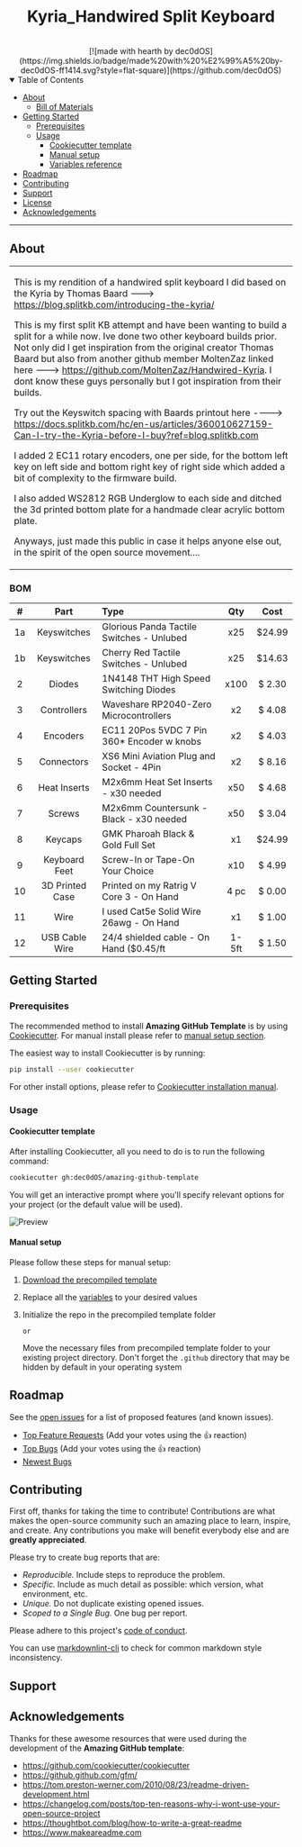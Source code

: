 <h1 align="center">Kyria_Handwired Split Keyboard</h1>

<div align="center">
<br />
[![made with hearth by dec0dOS](https://img.shields.io/badge/made%20with%20%E2%99%A5%20by-dec0dOS-ff1414.svg?style=flat-square)](https://github.com/dec0dOS)

</div>

<details open="open">
<summary>Table of Contents</summary>

- [About](#about)
  - [Bill of Materials](#built-with)
- [Getting Started](#getting-started)
  - [Prerequisites](#prerequisites)
  - [Usage](#usage)
    - [Cookiecutter template](#cookiecutter-template)
    - [Manual setup](#manual-setup)
    - [Variables reference](#variables-reference)
- [Roadmap](#roadmap)
- [Contributing](#contributing)
- [Support](#support)
- [License](#license)
- [Acknowledgements](#acknowledgements)

</details>

---

## About

<table>
<tr>
<td>

This is my rendition of a handwired split keyboard I did based on the Kyria by Thomas Baard ---> https://blog.splitkb.com/introducing-the-kyria/

This is my first split KB attempt and have been wanting to build a split for a while now. Ive done two other keyboard builds prior. Not only did I get inspiration from the original creator Thomas Baard but also from another github member MoltenZaz linked here ---> https://github.com/MoltenZaz/Handwired-Kyria. I dont know these guys personally but I got inspiration from their builds.

Try out the Keyswitch spacing with Baards printout here ----> https://docs.splitkb.com/hc/en-us/articles/360010627159-Can-I-try-the-Kyria-before-I-buy?ref=blog.splitkb.com

I added 2 EC11 rotary encoders, one per side, for the bottom left key on left side and bottom right key of right side which added a bit of complexity to the firmware build.

I also added WS2812 RGB Underglow to each side and ditched the 3d printed bottom plate for a handmade clear acrylic bottom plate.

Anyways, just made this public in case it helps anyone else out, in the spirit of the open source movement....

</td>
</tr>
</table>

### BOM
| # | Part | Type | Qty | Cost |
|:-:|:-----------:|:------------------------------------------|:----:|:------:|
| 1a| Keyswitches | Glorious Panda Tactile Switches - Unlubed |  x25 | $24.99 |
| 1b| Keyswitches | Cherry Red Tactile Switches - Unlubed     |  x25 | $14.63 |
| 2 |   Diodes    | 1N4148 THT High Speed Switching Diodes    | x100 | $ 2.30 |
| 3 | Controllers | Waveshare RP2040-Zero Microcontrollers    | x2   | $ 4.08 |
| 4 | Encoders    | EC11 20Pos 5VDC 7 Pin 360* Encoder w knobs| x2   | $ 4.03 |
| 5 | Connectors  | XS6 Mini Aviation Plug and Socket - 4Pin  | x2   | $ 8.16 |
| 6 | Heat Inserts| M2x6mm Heat Set Inserts - x30 needed      | x50  | $ 4.68 |
| 7 | Screws      | M2x6mm Countersunk - Black - x30 needed   | x50  | $ 3.04 |
| 8 | Keycaps     | GMK Pharoah Black & Gold Full Set         | x1   | $24.99 |
| 9 | Keyboard Feet| Screw-In or Tape-On Your Choice          | x10  | $ 4.99 |
| 10| 3D Printed Case | Printed on my Ratrig V Core 3 - On Hand| 4 pc | $ 0.00 |
| 11| Wire        | I used Cat5e Solid Wire 26awg - On Hand   | x1   | $ 1.00 |
| 12| USB Cable Wire| 24/4 shielded cable - On Hand ($0.45/ft |1-5ft | $ 1.50 |


## Getting Started

### Prerequisites

The recommended method to install **Amazing GitHub Template** is by using [Cookiecutter](https://github.com/cookiecutter/cookiecutter). For manual install please refer to [manual setup section](#manual-setup).

The easiest way to install Cookiecutter is by running:

```sh
pip install --user cookiecutter
```

For other install options, please refer to [Cookiecutter installation manual](https://cookiecutter.readthedocs.io/en/latest/installation.html).

### Usage

#### Cookiecutter template

After installing Cookiecutter, all you need to do is to run the following command:

```sh
cookiecutter gh:dec0dOS/amazing-github-template
```

You will get an interactive prompt where you'll specify relevant options for your project (or the default value will be used).

![Preview](docs/images/preview.svg)

#### Manual setup

Please follow these steps for manual setup:

1. [Download the precompiled template](https://github.com/dec0dOS/amazing-github-template/releases/download/latest/template.zip)
2. Replace all the [variables](#variables-reference) to your desired values
3. Initialize the repo in the precompiled template folder

    `or`

    Move the necessary files from precompiled template folder to your existing project directory. Don't forget the `.github` directory that may be hidden by default in your operating system

## Roadmap

See the [open issues](https://github.com/dec0dOS/amazing-github-template/issues) for a list of proposed features (and known issues).

- [Top Feature Requests](https://github.com/dec0dOS/amazing-github-template/issues?q=label%3Aenhancement+is%3Aopen+sort%3Areactions-%2B1-desc) (Add your votes using the 👍 reaction)
- [Top Bugs](https://github.com/dec0dOS/amazing-github-template/issues?q=is%3Aissue+is%3Aopen+label%3Abug+sort%3Areactions-%2B1-desc) (Add your votes using the 👍 reaction)
- [Newest Bugs](https://github.com/dec0dOS/amazing-github-template/issues?q=is%3Aopen+is%3Aissue+label%3Abug)

## Contributing

First off, thanks for taking the time to contribute! Contributions are what makes the open-source community such an amazing place to learn, inspire, and create. Any contributions you make will benefit everybody else and are **greatly appreciated**.

Please try to create bug reports that are:

- _Reproducible._ Include steps to reproduce the problem.
- _Specific._ Include as much detail as possible: which version, what environment, etc.
- _Unique._ Do not duplicate existing opened issues.
- _Scoped to a Single Bug._ One bug per report.

Please adhere to this project's [code of conduct](docs/CODE_OF_CONDUCT.md).

You can use [markdownlint-cli](https://github.com/igorshubovych/markdownlint-cli) to check for common markdown style inconsistency.

## Support



## Acknowledgements

Thanks for these awesome resources that were used during the development of the **Amazing GitHub template**:

- <https://github.com/cookiecutter/cookiecutter>
- <https://github.github.com/gfm/>
- <https://tom.preston-werner.com/2010/08/23/readme-driven-development.html>
- <https://changelog.com/posts/top-ten-reasons-why-i-wont-use-your-open-source-project>
- <https://thoughtbot.com/blog/how-to-write-a-great-readme>
- <https://www.makeareadme.com>
